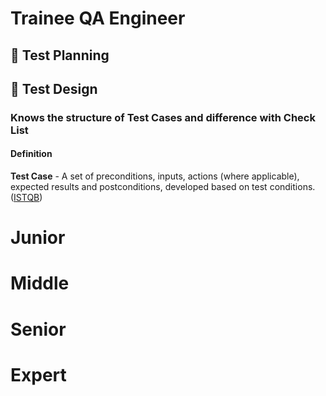 # Trainee QA Engineer
## 📃 Test Planning

## 🎨 Test Design
### Knows the structure of Test Cases and difference with Check List
#### Definition
**Test Case** - A set of preconditions, inputs, actions (where applicable), expected results and postconditions, developed based on test conditions. ([ISTQB](https://glossary.istqb.org/en_US/term/test-case-2))


# Junior


# Middle


# Senior


# Expert

